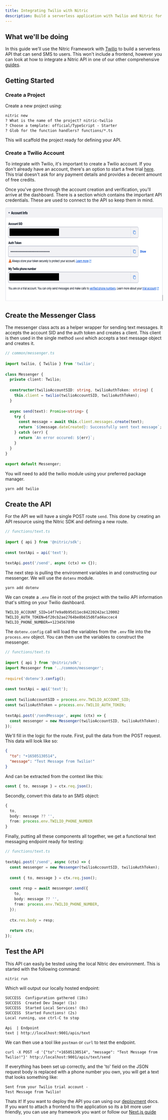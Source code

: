 ```yaml
---
title: Integrating Twilio with Nitric
description: Build a serverless application with Twilio and Nitric for AWS, Google Cloud, or Azure
---
```


## What we'll be doing

In this guide we'll use the Nitric Framework with [Twilio](https://twilio.com) to build a serverless API that can send SMS to users. This won't include a frontend, however you can look at how to integrate a Nitric API in one of our other comprehensive [guides](https://nitric.io/docs/guides/api-with-nextjs).

## Getting Started

### Create a Project

Create a new project using:

```
nitric new
? What is the name of the project? nitric-twilio
? Choose a template: official/TypeScript - Starter
? Glob for the function handlers? functions/*.ts
```

This will scaffold the project ready for defining your API.

### Create a Twilio Account

To integrate with Twilio, it's important to create a Twilio account. If you don't already have an account, there's an option to start a free trial [here](https://www.twilio.com/try-twilio). This trial doesn't ask for any payment details and provides a decent amount of free credits.

Once you've gone through the account creation and verification, you'll arrive at the dashboard. There is a section which contains the important API credentials. These are used to connect to the API so keep them in mind.

<img
 alt="twilio dashboard credentials"
 src="../../assets/img/guides/twilio/twilio-credentials.png"
 height="300"
 />

## Create the Messenger Class

The messenger class acts as a helper wrapper for sending text messages. It accepts the account SID and the auth token and creates a client. This client is then used in the single method `send` which accepts a text message object and creates it.

```ts
// common/messenger.ts

import twilio, { Twilio } from 'twilio';

class Messenger {
  private client: Twilio;

  constructor(twilioAccountSID: string, twilioAuthToken: string) {
    this.client = twilio(twilioAccountSID, twilioAuthToken);
  }

  async send(text): Promise<string> {
    try {
      const message = await this.client.messages.create(text);
      return `${message.dateCreated}: Successfully sent text message`;
    } catch (err) {
      return `An error occured: ${err}`;
    }
  }
}

export default Messenger;
```

You will need to add the twilio module using your preferred package manager.

```
yarn add twilio
```

## Create the API

For the API we will have a single POST route `send`. This done by creating an API resource using the Nitric SDK and defining a new route.

```ts
// functions/text.ts

import { api } from '@nitric/sdk';

const textApi = api('text');

textApi.post('/send', async (ctx) => {});
```

The next step is pulling the environment variables in and constructing our messenger. We will use the `dotenv` module.

```
yarn add dotenv
```

We can create a `.env` file in root of the project with the twilio API information that's sitting on your Twilio dashboard.

```
TWILIO_ACCOUNT_SID=14f7e9a0b95d11ec84220242ac120002
TWILIO_AUTH_TOKEN=6f20cb2ae2764be8b615d6fad4accec4
TWILIO_PHONE_NUMBER=+1234567890
```

The `dotenv.config` call will load the variables from the `.env` file into the `process.env` object. You can then use the variables to construct the messenger.

```ts
// functions/text.ts

import { api } from '@nitric/sdk';
import Messenger from '../common/messenger';

require('dotenv').config();

const textApi = api('text');

const twilioAccountSID = process.env.TWILIO_ACCOUNT_SID;
const twilioAuthToken = process.env.TWILIO_AUTH_TOKEN;

textApi.post('/sendMessage', async (ctx) => {
  const messenger = new Messenger(twilioAccountSID, twilioAuthToken);
});
```

We'll fill in the logic for the route. First, pull the data from the POST request. This data will look like so:

```json
{
  "to": "+16505130514",
  "message": "Test Message from Twilio!"
}
```

And can be extracted from the context like this:

```ts
const { to, message } = ctx.req.json();
```

Secondly, convert this data to an SMS object:

```ts
{
  to,
  body: message ?? '',
  from: process.env.TWILIO_PHONE_NUMBER
}
```

Finally, putting all these components all together, we get a functional text messaging endpoint ready for testing:

```ts
// functions/text.ts

textApi.post('/send', async (ctx) => {
  const messenger = new Messenger(twilioAccountSID, twilioAuthToken);

  const { to, message } = ctx.req.json();

  const resp = await messenger.send({
    to,
    body: message ?? '',
    from: process.env.TWILIO_PHONE_NUMBER,
  });

  ctx.res.body = resp;

  return ctx;
});
```

## Test the API

This API can easily be tested using the local Nitric dev environment. This is started with the following command:

```
nitric run
```

Which will output our locally hosted endpoint:

```
SUCCESS  Configuration gathered (18s)
SUCCESS  Created Dev Image! (1s)
SUCCESS  Started Local Services! (8s)
SUCCESS  Started Functions! (2s)
Local running, use ctrl-C to stop

Api  | Endpoint
text | http://localhost:9001/apis/text
```

We can then use a tool like `postman` or `curl` to test the endpoint.

```
curl -X POST -d '{"to":"+16505130514", "message": "Test Message from Twilio!"}' http://localhost:9001/apis/text/send
```

If everything has been set up correctly, and the 'to' field on the JSON request body is replaced with a phone number you own, you will get a text that looks something like:

```
Sent from your Twilio trial account -
Test Message from Twilio!
```

Thats it! If you want to deploy the API you can using our [deployment](https://nitric.io/docs/getting-started#deploying-the-app) docs. If you want to attach a frontend to the application so its a bit more user friendly, you can use any framework you want or follow our [Next.js guide](/docs/guides/api-with-nextjs.md)
